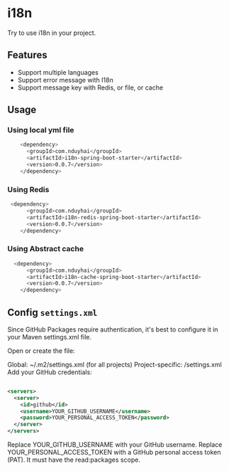 # i18n

Try to use i18n in your project.

## Features

- Support multiple languages
- Support error message with I18n
- Support message key with Redis, or file, or cache

## Usage
### Using local yml file

```bash
    <dependency>
      <groupId>com.nduyhai</groupId>
      <artifactId>i18n-spring-boot-starter</artifactId>
      <version>0.0.7</version>
    </dependency>
```

### Using Redis

```bash
 <dependency>
      <groupId>com.nduyhai</groupId>
      <artifactId>i18n-redis-spring-boot-starter</artifactId>
      <version>0.0.7</version>
    </dependency>

```
### Using Abstract cache

```bash
  <dependency>
      <groupId>com.nduyhai</groupId>
      <artifactId>i18n-cache-spring-boot-starter</artifactId>
      <version>0.0.7</version>
    </dependency>
```

## Config ```settings.xml```

Since GitHub Packages require authentication, it's best to configure it in your Maven settings.xml
file.

Open or create the file:

Global: ~/.m2/settings.xml (for all projects)
Project-specific: <project-root>/settings.xml
Add your GitHub credentials:

```xml

<servers>
  <server>
    <id>github</id>
    <username>YOUR_GITHUB_USERNAME</username>
    <password>YOUR_PERSONAL_ACCESS_TOKEN</password>
  </server>
</servers>

```

Replace YOUR_GITHUB_USERNAME with your GitHub username.
Replace YOUR_PERSONAL_ACCESS_TOKEN with a GitHub personal access token (PAT).
It must have the read:packages scope.

